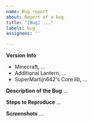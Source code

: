 ```yaml
---
name: Bug report
about: Report of a bug
title: "[Bug] ..."
labels: bug
assignees: ''

---
```


**Version Info**
- Minecraft, ...
- Additional Lantern, ...
- SuperMartijn642's Core lib, ...

**Description of the Bug**
...

**Steps to Reproduce**
...

**Screenshots**
...
